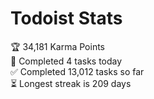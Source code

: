 
# Todoist Stats

<!-- TODO-IST:START -->
🏆  34,181 Karma Points           
🌸  Completed 4 tasks today           
✅  Completed 13,012 tasks so far           
⏳  Longest streak is 209 days
<!-- TODO-IST:END -->
